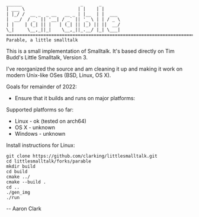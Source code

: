```
______                      _      _
| ___ \                    | |    | |
| |_/ /  __ _  _ __   __ _ | |__  | |  ___
|  __/  / _` || '__| / _` || '_ \ | | / _ \
| |    | (_| || |   | (_| || |_) || ||  __/
\_|     \__,_||_|    \__,_||_.__/ |_| \___|
===============================================================================
Parable, a little smalltalk
```

This is a small implementation of Smalltalk. It's based directly on Tim
Budd's Little Smalltalk, Version 3.

I've reorganized the source and am cleaning it up and making it work on modern
Unix-like OSes (BSD, Linux, OS X).

Goals for remainder of 2022:

  - Ensure that it builds and runs on major platforms:

Supported platforms so far:
  - Linux - ok (tested on arch64)
  - OS X - unknown
  - Windows - unknown


Install instructions for Linux:

```console
git clone https://github.com/clarking/littlesmalltalk.git
cd littlesmalltalk/forks/parable
mkdir build
cd build
cmake ../
cmake --build .
cd ..
./gen_img
./run
```
-- Aaron Clark
